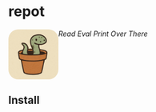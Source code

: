 # repot

<img src="assets/repot.logo.png" alt="Repot Logo" align="left" width="100" style="border-radius: 20px;"/>
<em>Read Eval Print Over There</em>
<br clear="both"/>

## Install

